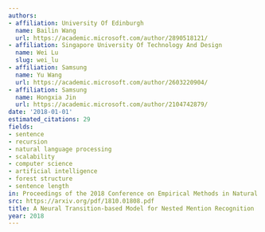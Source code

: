 ```yaml
---
authors:
- affiliation: University Of Edinburgh
  name: Bailin Wang
  url: https://academic.microsoft.com/author/2890518121/
- affiliation: Singapore University Of Technology And Design
  name: Wei Lu
  slug: wei_lu
- affiliation: Samsung
  name: Yu Wang
  url: https://academic.microsoft.com/author/2603220904/
- affiliation: Samsung
  name: Hongxia Jin
  url: https://academic.microsoft.com/author/2104742879/
date: '2018-01-01'
estimated_citations: 29
fields:
- sentence
- recursion
- natural language processing
- scalability
- computer science
- artificial intelligence
- forest structure
- sentence length
in: Proceedings of the 2018 Conference on Empirical Methods in Natural Language Processing
src: https://arxiv.org/pdf/1810.01808.pdf
title: A Neural Transition-based Model for Nested Mention Recognition
year: 2018
---
```

